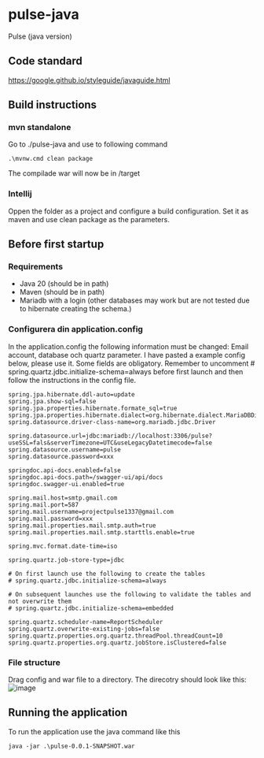 # pulse-java

Pulse (java version)

## Code standard

https://google.github.io/styleguide/javaguide.html

## Build instructions

### mvn standalone
Go to ./pulse-java and use to following command
```
.\mvnw.cmd clean package
```
The compilade war will now be in /target

### Intellij
Oppen the folder as a project and configure a build configuration. Set it as maven and use clean package as the parameters.

## Before first startup

### Requirements
* Java 20 (should be in path)
* Maven (should be in path)
* Mariadb with a login (other databases may work but are not tested due to hibernate creating the schema.)


### Configurera din application.config
In the application.config the following information must be changed: Email account, database och quartz parameter. I have pasted a example config below, please use it. Some fields are obligatory. Remember to uncomment # spring.quartz.jdbc.initialize-schema=always before first launch and then follow the instructions in the config file.
```
spring.jpa.hibernate.ddl-auto=update
spring.jpa.show-sql=false
spring.jpa.properties.hibernate.formate_sql=true
spring.jpa.properties.hibernate.dialect=org.hibernate.dialect.MariaDBDialect
spring.datasource.driver-class-name=org.mariadb.jdbc.Driver

spring.datasource.url=jdbc:mariadb://localhost:3306/pulse?useSSL=fals&serverTimezone=UTC&useLegacyDatetimecode=false
spring.datasource.username=pulse
spring.datasource.password=xxx

springdoc.api-docs.enabled=false
springdoc.api-docs.path=/swagger-ui/api/docs
springdoc.swagger-ui.enabled=true

spring.mail.host=smtp.gmail.com
spring.mail.port=587
spring.mail.username=projectpulse1337@gmail.com
spring.mail.password=xxx
spring.mail.properties.mail.smtp.auth=true
spring.mail.properties.mail.smtp.starttls.enable=true

spring.mvc.format.date-time=iso

spring.quartz.job-store-type=jdbc

# On first launch use the following to create the tables
# spring.quartz.jdbc.initialize-schema=always

# On subsequent launches use the following to validate the tables and not overwrite them
# spring.quartz.jdbc.initialize-schema=embedded

spring.quartz.scheduler-name=ReportScheduler
spring.quartz.overwrite-existing-jobs=false
spring.quartz.properties.org.quartz.threadPool.threadCount=10
spring.quartz.properties.org.quartz.jobStore.isClustered=false
```

### File structure
Drag config and war file to a directory. The direcotry should look like this:
![image](https://github.com/liljekvist/pulse-java/assets/38380471/eb483728-8437-4c87-ac65-e3cc25a11729)


## Running the application
To run the application use the java command like this
```
java -jar .\pulse-0.0.1-SNAPSHOT.war
```


